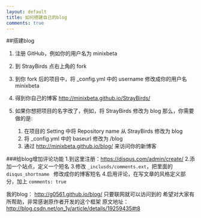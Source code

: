 ```yaml
---
layout: default
title: 如何搭建自己的blog
comments: true
---
```



##搭建blog
1. 注册 GitHub，例如你的用户名为 minixbeta
2. 到 StrayBirds 点右上角的 fork
3. 到你 fork 后的项目中，将 _config.yml 中的 username 修改成你的用户名 minixbeta
4. 得到你自己的博客 http://minixbeta.github.io/StrayBirds/
5. 如果你想把项目的名字改了，例如，将 StrayBirds 修改为 blog 那么，你需要做的是:
  
   1. 在项目的 Setting 中将 Repository name 从 StrayBirds 修改为 blog
   2. 将 _config.yml 中的 baseurl 修改为 /blog
   3. 通过 http://minixbeta.github.io/blog/ 来访问你的新博客

###给blog增加评论功能 
    1.到这里注册：https://disqus.com/admin/create/ 
    2.添加一个站点，定义一个短名
    3.修改 `_inclusds/comments.ext`，把里面的 `disqus_shortname ` 修改成你的博客短名
    4.启用评论，在写文章的风格定义部分，加上 `comments: true` 

我的blog： http://g0561.github.io/blog/  只要联网就可以访问到的
希望对大家有所帮助，非常感谢原作者开发的这个框架
原文地址：http://blog.csdn.net/on_1y/article/details/19259435#t8
